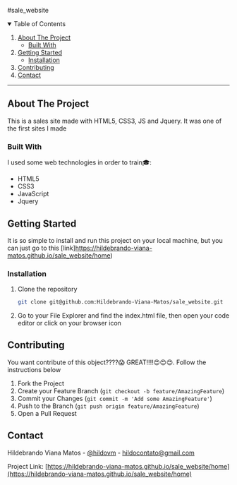 #sale_website

<details open="open">
  <summary>Table of Contents</summary>
  <ol>
    <li>
      <a href="#about-the-project">About The Project</a>
      <ul>
        <li><a href="#built-with">Built With</a></li>
      </ul>
    </li>
    <li>
      <a href="#getting-started">Getting Started</a>
      <ul>
        <li><a href="#installation">Installation</a></li>
      </ul>
    </li>
    <li><a href="#contributing">Contributing</a></li>
    <li><a href="#contact">Contact</a></li>
  </ol>
</details>

<hr>

## About The Project
<p>This is a sales site made with HTML5, CSS3, JS and Jquery. It was one of the first sites I made</p>

### Built With
I used some web technologies in order to train:mortar_board::
* HTML5
* CSS3
* JavaScript
* Jquery

## Getting Started
It is so simple to install and run this project on your local machine, but you can just go to this [link]https://hildebrando-viana-matos.github.io/sale_website/home)
### Installation
1. Clone the repository
   ```sh
   git clone git@github.com:Hildebrando-Viana-Matos/sale_website.git
   ```
2. Go to your File Explorer and find the index.html file, then open your code editor or click on your browser icon

## Contributing

You want contribute of this object????:scream: GREAT!!!!:heart_eyes::heart_eyes::heart_eyes:. Follow the instructions below

1. Fork the Project
2. Create your Feature Branch (`git checkout -b feature/AmazingFeature`)
3. Commit your Changes (`git commit -m 'Add some AmazingFeature'`)
4. Push to the Branch (`git push origin feature/AmazingFeature`)
5. Open a Pull Request

## Contact

Hildebrando Viana Matos - [@hildovm](https://www.instagram.com/hildovm/) - hildocontato@gmail.com

Project Link: [https://hildebrando-viana-matos.github.io/sale_website/home](https://hildebrando-viana-matos.github.io/sale_website/home)
